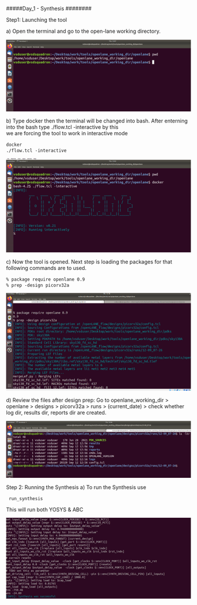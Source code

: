 #####Day_1 - Synthesis ########

Step1: Launching the tool

 a) Open the terminal and go to the open-lane working directory.
     
  ![step1_a](image1.PNG)
 
 b) Type docker then the terminal will be changed into bash. After enterning into the bash type ./flow.tcl -interactive by this  
    we are forcing the tool to work in interactive mode 
    
    docker
    ./flow.tcl -interactive

  ![step1_b](imag2.PNG)
 
 c) Now the tool is opened. Next step is loading the packages for that following commands are to used.

    % package require openlane 0.9
    % prep -design picorv32a 
 
   ![step1_c](image3.PNG)
 
 d)  Review the files after design prep:
     Go to openlane_working_dir > openlane > designs > picorv32a > runs > (current_date) > check whether log dir, results dir, reports dir are created.
     
   ![step1_d](image4.PNG)

Step 2: Running the Synthesis
  a) To run the Synthesis use 
     
     run_synthesis
    
   This will run both YOSYS & ABC
 
 ![step2](image5.PNG)





